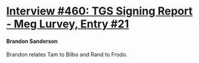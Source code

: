 # [Interview #460: TGS Signing Report - Meg Lurvey, Entry #21](https://www.theoryland.com/intvmain.php?i=460#21)

#### Brandon Sanderson

Brandon relates Tam to Bilbo and Rand to Frodo.

